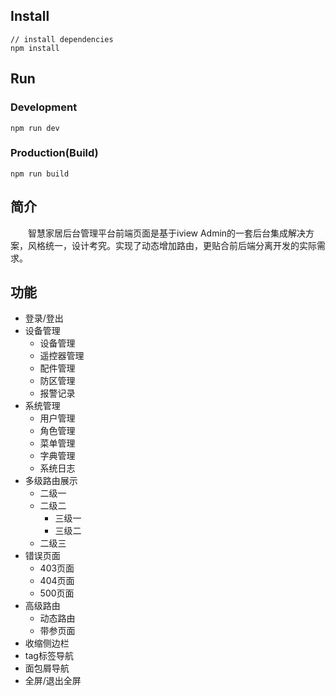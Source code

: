 ## Install
```bush
// install dependencies
npm install
```
## Run
### Development
```bush
npm run dev
```
### Production(Build)
```bush
npm run build
```

## 简介
&emsp;&emsp;智慧家居后台管理平台前端页面是基于iview Admin的一套后台集成解决方案，风格统一，设计考究。实现了动态增加路由，更贴合前后端分离开发的实际需求。

## 功能

- 登录/登出
- 设备管理
    - 设备管理
    - 遥控器管理
    - 配件管理
    - 防区管理
    - 报警记录
- 系统管理
    - 用户管理
    - 角色管理
    - 菜单管理
    - 字典管理
    - 系统日志
- 多级路由展示
    - 二级一
    - 二级二
      - 三级一
      - 三级二
    - 二级三
- 错误页面
    - 403页面
    - 404页面
    - 500页面
- 高级路由
    - 动态路由
    - 带参页面
- 收缩侧边栏
- tag标签导航
- 面包屑导航
- 全屏/退出全屏
